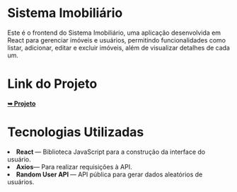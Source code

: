 <h1>Sistema Imobiliário</h1>

<p>
Este é o frontend do Sistema Imobiliário, uma aplicação desenvolvida em React para gerenciar imóveis e usuários, permitindo funcionalidades como listar, adicionar, editar e excluir imóveis, além de visualizar detalhes de cada um.

</p>


<h1>Link do Projeto</h1>
<a href="https://react-random-user-five.vercel.app/" rel="nofollow"><strong>➥ Projeto</strong></a></p>




<h1>Tecnologias Utilizadas</h1>
<li><strong>React </strong>— Biblioteca JavaScript para a construção da interface do usuário.</li>
<li><strong>Axios</strong>— Para realizar requisições à API.</li>
<li><strong>Random User API </strong> — API pública para gerar dados aleatórios de usuários.</li>

<br>
<br>
